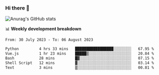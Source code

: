 ### Hi there 👋
![Anurag's GitHub stats](https://github-readme-stats.vercel.app/api?username=jami1024&show_icons=true&theme=radical)

📊 **Weekly development breakdown**
<!--START_SECTION:waka-->

```txt
From: 30 July 2023 - To: 06 August 2023

Python         4 hrs 33 mins   █████████████████░░░░░░░░   67.95 %
Vue.js         1 hr 23 mins    █████▒░░░░░░░░░░░░░░░░░░░   20.84 %
Bash           28 mins         █▓░░░░░░░░░░░░░░░░░░░░░░░   07.15 %
Shell Script   12 mins         ▓░░░░░░░░░░░░░░░░░░░░░░░░   03.14 %
Text           3 mins          ▒░░░░░░░░░░░░░░░░░░░░░░░░   00.81 %
```

<!--END_SECTION:waka-->
<!--
**jami1024/jami1024** is a ✨ _special_ ✨ repository because its `README.md` (this file) appears on your GitHub profile.

Here are some ideas to get you started:

- 🔭 I’m currently working on ...
- 🌱 I’m currently learning ...
- 👯 I’m looking to collaborate on ...
- 🤔 I’m looking for help with ...
- 💬 Ask me about ...
- 📫 How to reach me: ...
- 😄 Pronouns: ...
- ⚡ Fun fact: ...
-->
